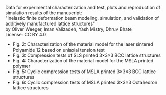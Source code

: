 Data for experimental characterization and test, plots and reproduction of simulation results of the manuscript:     
"Inelastic finite deformation beam modeling, simulation, and validation of additively manufactured lattice structures"     
by Oliver Weeger, Iman Valizadeh, Yash Mistry, Dhruv Bhate    
License: CC BY 4.0    

- Fig. 2: Characterization of the material model for the laser sintered Polyamide 12 based on uniaxial tension test
- Fig. 3: Compression tests of SLS printed 3×3×3 BCC lattice structures
- Fig. 4: Characterization of the material model for the MSLA printed polymer
- Fig. 5: Cyclic compression tests of MSLA printed 3×3×3 BCC lattice structures
- Fig. 6: Cyclic compression tests of MSLA printed 3×3×3 Octahedron lattice structures
